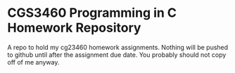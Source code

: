 # CGS3460 Programming in C Homework Repository

A repo to hold my cg23460 homework assignments. Nothing will be pushed
to github until after the assignment due date. You probably should not
copy off of me anyway.
